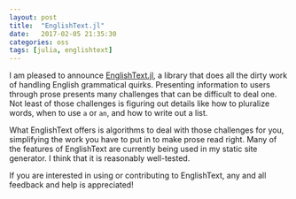 ```yaml
---
layout: post
title:  "EnglishText.jl"
date:   2017-02-05 21:35:30
categories: oss
tags: [julia, englishtext]
---
```


I am pleased to announce [EnglishText.jl], a library that does all the dirty
work of handling English grammatical quirks. Presenting information to users
through prose presents many challenges that can be difficult to deal one. Not
least of those challenges is figuring out details like how to pluralize words,
when to use `a` or `an`, and how to write out a list.

What EnglishText offers is algorithms to deal with those challenges for you,
simplifying the work you have to put in to make prose read right. Many of the
features of EnglishText are currently being used in my static site generator. I
think that it is reasonably well-tested.

If you are interested in using or contributing to EnglishText, any and all
feedback and help is appreciated!

[EnglishText.jl]: https://github.com/TotalVerb/EnglishText.jl
